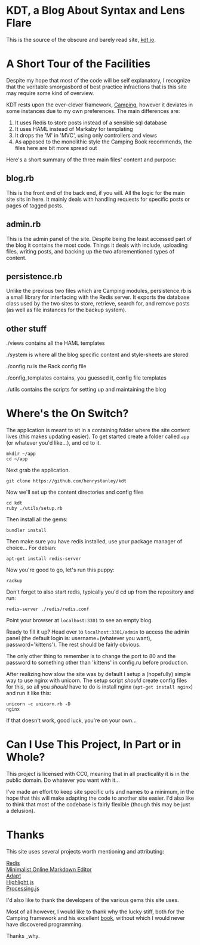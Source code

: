 KDT, a Blog About Syntax and Lens Flare
=======================================

This is the source of the obscure and barely read site, [kdt.io](http://kdt.io).

A Short Tour of the Facilities
==============================

Despite my hope that most of the code will be self explanatory, I recognize that the veritable smorgasbord of best practice infractions that is this site may require some kind of overview.

KDT rests upon the ever-clever framework, [Camping](https://github.com/camping/camping), however it deviates in some instances due to my own preferences. The main differences are:
  
1. It uses Redis to store posts instead of a sensible sql database
2. It uses HAML instead of Markaby for templating
3. It drops the 'M' in 'MVC', using only controllers and views
4. As apposed to the monolithic style the Camping Book recommends, the files here are bit more spread out  

Here's a short summary of the three main files' content and purpose:

blog.rb
-------

This is the front end of the back end, if you will. All the logic for the main site sits in here. It mainly deals with handling requests for specific posts or pages of tagged posts.

admin.rb
--------

This is the admin panel of the site. Despite being the least accessed part of the blog it contains the most code. Things it deals with include, uploading files, writing posts, and backing up the two aforementioned types of content.

persistence.rb
--------------

Unlike the previous two files which are Camping modules, persistence.rb is a small library for interfacing with the Redis server. It exports the database class used by the two sites to store, retrieve, search for, and remove posts (as well as file instances for the backup system).

other stuff
-----------

./views contains all the HAML templates

./system is where all the blog specific content and style-sheets are stored

./config.ru is the Rack config file

./config_templates contains, you guessed it, config file templates

./utils contains the scripts for setting up and maintaining the blog

Where's the On Switch?
======================

The application is meant to sit in a containing folder where the site content lives (this makes updating easier). To get started create a folder called `app` (or whatever you'd like...), and cd to it.

    mkdir ~/app
    cd ~/app

Next grab the application.

    git clone https://github.com/henrystanley/kdt

Now we'll set up the content directories and config files

    cd kdt
    ruby ./utils/setup.rb

Then install all the gems:

    bundler install

Then make sure you have redis installed, use your package manager of choice...
For debian:

    apt-get install redis-server

Now you're good to go, let's run this puppy:

    rackup

Don't forget to also start redis, typically you'd cd up from the repository and run:

    redis-server ./redis/redis.conf

Point your browser at `localhost:3301` to see an empty blog.

Ready to fill it up? Head over to `localhost:3301/admin` to access the admin panel (the default login is: username=(whatever you want), password='kittens'). The rest should be fairly obvious.

The only other thing to remember is to change the port to 80 and the password to something other than 'kittens' in config.ru before production.

After realizing how slow the site was by default I setup a (hopefully) simple way to use nginx with unicorn. The setup script *should* create config files for this, so all you *should* have to do is install nginx (`apt-get install nginx`) and run it like this:
 
    unicorn -c unicorn.rb -D
    nginx

If that doesn't work, good luck, you're on your own...


Can I Use This Project, In Part or in Whole?
============================================

This project is licensed with CC0, meaning that in all practicality it is in the public domain.
Do whatever you want with it...

I've made an effort to keep site specific urls and names to a minimum, in the hope that this will make adapting the code to another site easier. I'd also like to think that most of the codebase is fairly flexible (though this may be just a delusion).

Thanks
======

This site uses several projects worth mentioning and attributing:

[Redis](http://redis.io/)  
[Minimalist Online Markdown Editor](https://github.com/pioul/Minimalist-Online-Markdown-Editor)  
[Adapt](http://adapt.960.gs/)  
[Highlight.js](https://highlightjs.org/)  
[Processing.js](http://processingjs.org/)

I'd also like to thank the developers of the various gems this site uses.

Most of all however, I would like to thank why the lucky stiff, both for the Camping framework and his excellent [book](http://mislav.uniqpath.com/poignant-guide/), without which I would never have discovered programming.

Thanks _why.
